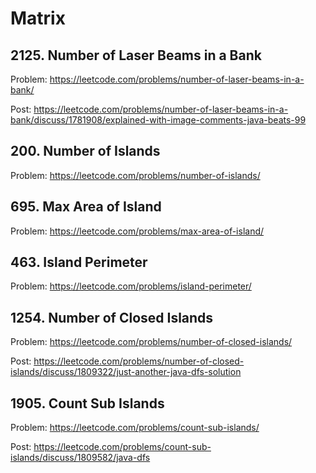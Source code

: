 # Matrix

## 2125. Number of Laser Beams in a Bank

Problem: https://leetcode.com/problems/number-of-laser-beams-in-a-bank/

Post: https://leetcode.com/problems/number-of-laser-beams-in-a-bank/discuss/1781908/explained-with-image-comments-java-beats-99

## 200. Number of Islands

Problem: https://leetcode.com/problems/number-of-islands/

## 695. Max Area of Island

Problem: https://leetcode.com/problems/max-area-of-island/

## 463. Island Perimeter

Problem: https://leetcode.com/problems/island-perimeter/

## 1254. Number of Closed Islands

Problem: https://leetcode.com/problems/number-of-closed-islands/

Post: https://leetcode.com/problems/number-of-closed-islands/discuss/1809322/just-another-java-dfs-solution

## 1905. Count Sub Islands

Problem: https://leetcode.com/problems/count-sub-islands/

Post: https://leetcode.com/problems/count-sub-islands/discuss/1809582/java-dfs
